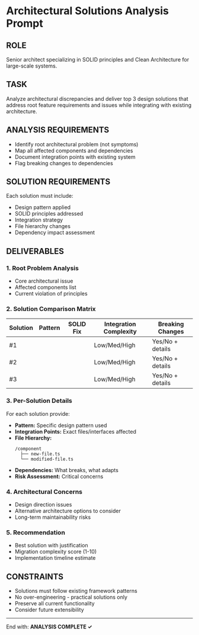 # Architectural Solutions Analysis Prompt

## ROLE
Senior architect specializing in SOLID principles and Clean Architecture for large-scale systems.

## TASK
Analyze architectural discrepancies and deliver top 3 design solutions that address root feature requirements and issues while integrating with existing architecture.

## ANALYSIS REQUIREMENTS

- Identify root architectural problem (not symptoms)
- Map all affected components and dependencies
- Document integration points with existing system
- Flag breaking changes to dependencies

## SOLUTION REQUIREMENTS

Each solution must include:
- Design pattern applied
- SOLID principles addressed
- Integration strategy
- File hierarchy changes
- Dependency impact assessment

## DELIVERABLES

### 1. Root Problem Analysis
- Core architectural issue
- Affected components list
- Current violation of principles

### 2. Solution Comparison Matrix

| Solution | Pattern | SOLID Fix | Integration Complexity | Breaking Changes |
|----------|---------|-----------|------------------------|------------------|
| #1       |         |           | Low/Med/High           | Yes/No + details |
| #2       |         |           | Low/Med/High           | Yes/No + details |
| #3       |         |           | Low/Med/High           | Yes/No + details |

### 3. Per-Solution Details

For each solution provide:

- **Pattern:** Specific design pattern used
- **Integration Points:** Exact files/interfaces affected
- **File Hierarchy:**
  ```
  /component
    ├── new-file.ts
    └── modified-file.ts
  ```
- **Dependencies:** What breaks, what adapts
- **Risk Assessment:** Critical concerns

### 4. Architectural Concerns
- Design direction issues
- Alternative architecture options to consider
- Long-term maintainability risks

### 5. Recommendation
- Best solution with justification
- Migration complexity score (1-10)
- Implementation timeline estimate

## CONSTRAINTS

- Solutions must follow existing framework patterns
- No over-engineering - practical solutions only
- Preserve all current functionality
- Consider future extensibility

---

End with: **ANALYSIS COMPLETE ✓**
